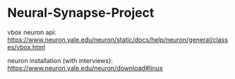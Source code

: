 # Neural-Synapse-Project
vbox neuron api: https://www.neuron.yale.edu/neuron/static/docs/help/neuron/general/classes/vbox.html

neuron installation (with interviews): https://www.neuron.yale.edu/neuron/download#linux
